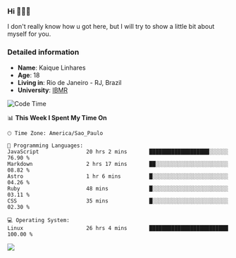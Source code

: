 ### Hi 🙋🏽‍♂️

I don't really know how u got here, but I will try to show a little bit about myself for you.

### Detailed information

* **Name**: Kaique Linhares
* **Age**: 18
* **Living in**: Rio  de Janeiro - RJ, Brazil
* **University**: [IBMR](https://www.ibmr.br/)

<!--START_SECTION:waka-->
![Code Time](http://img.shields.io/badge/Code%20Time-599%20hrs%202%20mins-blue)

📊 **This Week I Spent My Time On** 

```text
🕑︎ Time Zone: America/Sao_Paulo

💬 Programming Languages: 
JavaScript               20 hrs 2 mins       ███████████████████░░░░░░   76.90 % 
Markdown                 2 hrs 17 mins       ██░░░░░░░░░░░░░░░░░░░░░░░   08.82 % 
Astro                    1 hr 6 mins         █░░░░░░░░░░░░░░░░░░░░░░░░   04.26 % 
Ruby                     48 mins             █░░░░░░░░░░░░░░░░░░░░░░░░   03.11 % 
CSS                      35 mins             █░░░░░░░░░░░░░░░░░░░░░░░░   02.30 % 

💻 Operating System: 
Linux                    26 hrs 4 mins       █████████████████████████   100.00 % 
```


<!--END_SECTION:waka-->

<a href="https://www.linkedin.com/in/kaique-linhares-25a840208/"  target="_blank"><img src="https://img.shields.io/badge/-LinkedIn-%230077B5?style=for-the-badge&logo=linkedin&logoColor=white" target="_blank"></a>
